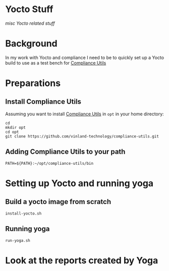 # Yocto Stuff

*misc Yocto related stuff*

# Background

In my work with Yocto and compliance I need to be to quickly set up a
Yocto build to use as a test bench for [Compliance Utils](https://github.com/vinland-technology/compliance-utils)

# Preparations

## Install Compliance Utils

Assuming you want to install [Compliance Utils](https://github.com/vinland-technology/compliance-utils) in `opt` in your home directory:

```
cd
mkdir opt
cd opt
git clone https://github.com/vinland-technology/compliance-utils.git
```

## Adding Compliance Utils to your path

```
PATH=${PATH}:~/opt/compliance-utils/bin
```

# Setting up Yocto and running yoga

## Build a yocto image from scratch

```
install-yocto.sh
```

## Running yoga

```
run-yoga.sh
```

# Look at the reports created by Yoga
